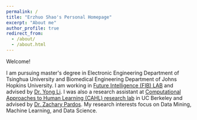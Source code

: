 ```yaml
---
permalink: /
title: "Erzhuo Shao's Personal Homepage"
excerpt: "About me"
author_profile: true
redirect_from: 
  - /about/
  - /about.html
---
```


Welcome!

I am pursuing master's degree in Electronic Engineering Department of Tsinghua University and Biomedical Engineering Department of Johns Hopkins University. I am working in [Future Intelligence (FIB) LAB](http://fi.ee.tsinghua.edu.cn/people/index.html) and advised by [Dr. Yong Li](http://fi.ee.tsinghua.edu.cn/~liyong/). I was also a research assistant at [Computational Approaches to Human Learning (CAHL) research lab](https://github.com/CAHLR) in UC Berkeley and advised by [Dr. Zachary Pardos](https://gse.berkeley.edu/zachary-pardos). My research interests focus on Data Mining, Machine Learning, and Data Science.

